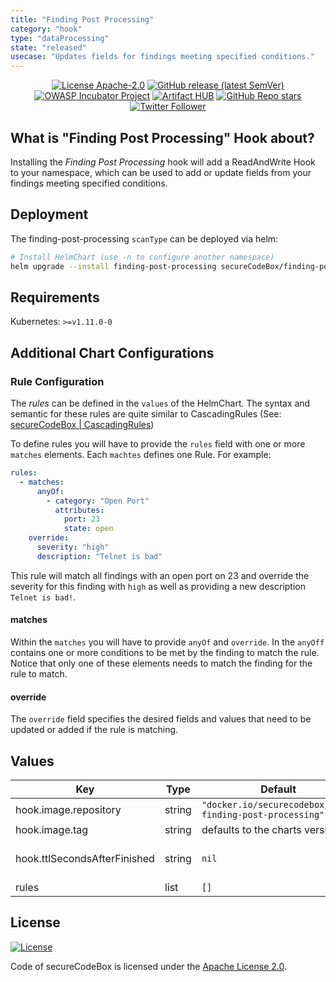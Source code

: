 ```yaml
---
title: "Finding Post Processing"
category: "hook"
type: "dataProcessing"
state: "released"
usecase: "Updates fields for findings meeting specified conditions."
---
```


<!--
SPDX-FileCopyrightText: 2020 iteratec GmbH

SPDX-License-Identifier: Apache-2.0
-->
<!--
.: IMPORTANT! :.
--------------------------
This file is generated automatically with `helm-docs` based on the following template files:
- ./.helm-docs/templates.gotmpl (general template data for all charts)
- ./chart-folder/.helm-docs.gotmpl (chart specific template data)

Please be aware of that and apply your changes only within those template files instead of this file.
Otherwise your changes will be reverted/overwritten automatically due to the build process `./.github/workflows/helm-docs.yaml`
--------------------------
-->

<p align="center">
  <a href="https://opensource.org/licenses/Apache-2.0"><img alt="License Apache-2.0" src="https://img.shields.io/badge/License-Apache%202.0-blue.svg"></a>
  <a href="https://github.com/secureCodeBox/secureCodeBox/releases/latest"><img alt="GitHub release (latest SemVer)" src="https://img.shields.io/github/v/release/secureCodeBox/secureCodeBox?sort=semver"></a>
  <a href="https://owasp.org/www-project-securecodebox/"><img alt="OWASP Incubator Project" src="https://img.shields.io/badge/OWASP-Incubator%20Project-365EAA"></a>
  <a href="https://artifacthub.io/packages/search?repo=seccurecodebox"><img alt="Artifact HUB" src="https://img.shields.io/endpoint?url=https://artifacthub.io/badge/repository/seccurecodebox"></a>
  <a href="https://github.com/secureCodeBox/secureCodeBox/"><img alt="GitHub Repo stars" src="https://img.shields.io/github/stars/secureCodeBox/secureCodeBox?logo=GitHub"></a>
  <a href="https://twitter.com/securecodebox"><img alt="Twitter Follower" src="https://img.shields.io/twitter/follow/securecodebox?style=flat&color=blue&logo=twitter"></a>
</p>

## What is "Finding Post Processing" Hook about?
Installing the _Finding Post Processing_ hook will add a ReadAndWrite Hook to your namespace,
which can be used to add or update fields from your findings meeting specified conditions.

## Deployment
The finding-post-processing `scanType` can be deployed via helm:

```bash
# Install HelmChart (use -n to configure another namespace)
helm upgrade --install finding-post-processing secureCodeBox/finding-post-processing
```

## Requirements

Kubernetes: `>=v1.11.0-0`

## Additional Chart Configurations

### Rule Configuration
The _rules_ can be defined in the `values` of the HelmChart.
The syntax and semantic for these rules are quite similar to CascadingRules (See: [secureCodeBox | CascadingRules](/docs/api/crds/cascading-rule))

To define rules you will have to provide the `rules` field with one or more `matches` elements.
Each `machtes` defines one Rule.
For example:

```yaml
rules:
  - matches:
      anyOf:
        - category: "Open Port"
          attributes:
            port: 23
            state: open
    override:
      severity: "high"
      description: "Telnet is bad"
```

This rule will match all findings with an open port on 23 and override the severity for this finding with `high` as well as providing a new description `Telnet is bad!`.

#### matches

Within the `matches` you will have to provide `anyOf` and `override`.
In the `anyOff` contains one or more conditions to be met by the finding to match the rule.
Notice that only one of these elements needs to match the finding for the rule to match.

#### override

The `override` field specifies the desired fields and values that need to be updated or added if the rule is matching.

## Values

| Key | Type | Default | Description |
|-----|------|---------|-------------|
| hook.image.repository | string | `"docker.io/securecodebox/hook-finding-post-processing"` | Hook image repository |
| hook.image.tag | string | defaults to the charts version | The image Tag defaults to the charts version if not defined. |
| hook.ttlSecondsAfterFinished | string | `nil` | Seconds after which the kubernetes job for the hook will be deleted. Requires the Kubernetes TTLAfterFinished controller: https://kubernetes.io/docs/concepts/workloads/controllers/ttlafterfinished/ |
| rules | list | `[]` |  |

## License
[![License](https://img.shields.io/badge/License-Apache%202.0-blue.svg)](https://opensource.org/licenses/Apache-2.0)

Code of secureCodeBox is licensed under the [Apache License 2.0][scb-license].

[scb-owasp]: https://www.owasp.org/index.php/OWASP_secureCodeBox
[scb-docs]: https://docs.securecodebox.io/
[scb-site]: https://www.securecodebox.io/
[scb-github]: https://github.com/secureCodeBox/
[scb-twitter]: https://twitter.com/secureCodeBox
[scb-slack]: https://join.slack.com/t/securecodebox/shared_invite/enQtNDU3MTUyOTM0NTMwLTBjOWRjNjVkNGEyMjQ0ZGMyNDdlYTQxYWQ4MzNiNGY3MDMxNThkZjJmMzY2NDRhMTk3ZWM3OWFkYmY1YzUxNTU
[scb-license]: https://github.com/secureCodeBox/secureCodeBox/blob/master/LICENSE


